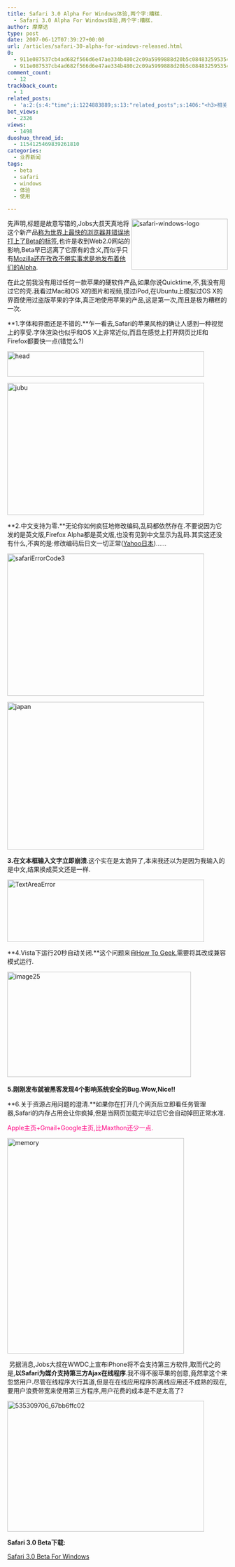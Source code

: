 ```yaml
---
title: Safari 3.0 Alpha For Windows体验,两个字:糟糕.
  - Safari 3.0 Alpha For Windows体验,两个字:糟糕.
author: 摩摩诘
type: post
date: 2007-06-12T07:39:27+00:00
url: /articles/safari-30-alpha-for-windows-released.html
0:
  - 911e087537cb4ad682f566d6e47ae334b480c2c09a5999888d20b5c08483259535422002e7e977b7e3e6c76ece843718
  - 911e087537cb4ad682f566d6e47ae334b480c2c09a5999888d20b5c08483259535422002e7e977b7e3e6c76ece843718
comment_count:
  - 12
trackback_count:
  - 1
related_posts:
  - 'a:2:{s:4:"time";i:1224883889;s:13:"related_posts";s:1406:"<h3>相关日志</h3><ul class="related_post"><li><a href="http://www.digglife.cn/articles/firefox3-beta5.html" title="Firefox 3 Beta 5发布,绿色便携版下载">Firefox 3 Beta 5发布,绿色便携版下载</a></li><li><a href="http://www.digglife.cn/articles/vista-theme-visual-style-download.html" title="7个漂亮的Vista主题(视觉样式)下载">7个漂亮的Vista主题(视觉样式)下载</a></li><li><a href="http://www.digglife.cn/articles/custom-windows-interface-tools.html" title="9个工具打造焕然一新的Windows界面">9个工具打造焕然一新的Windows界面</a></li><li><a href="http://www.digglife.cn/articles/enjoy-wlw-technical-preview.html" title="Window Live Writer技术预览版下载和体验">Window Live Writer技术预览版下载和体验</a></li><li><a href="http://www.digglife.cn/articles/firefox3rc1-download-improvements.html" title="Firefox 3 RC1发布,绿色便携版下载">Firefox 3 RC1发布,绿色便携版下载</a></li><li><a href="http://www.digglife.cn/articles/clean-up-desktop-improve-productivity-2.html" title="彻底清空桌面,让启动程序更加高效Part.2">彻底清空桌面,让启动程序更加高效Part.2</a></li><li><a href="http://www.digglife.cn/articles/clean-up-desktop-improve-productivity-1.html" title="彻底清空桌面,让启动程序更加高效Part.1">彻底清空桌面,让启动程序更加高效Part.1</a></li></ul>";}'
bot_views:
  - 2326
views:
  - 1498
duoshuo_thread_id:
  - 1154125469839261810
categories:
  - 业界新闻
tags:
  - beta
  - safari
  - windows
  - 体验
  - 使用

---
```

先声明,标题是故意写错的,Jobs大叔<a atomicselection="true" href="https://www.digglife.net/wp-content/uploads/3/379/2007/06/safari-windows-logo.jpg"><img align="right" width="220" src="http://digglife.qiniudn.com/wp-content/uploads/3/379/2007/06/safari-windows-logo-thumb.jpg" alt="safari-windows-logo" height="116" /></a>天真地将这个新产品<a target="_blank" href="http://www.apple.com/macosx/leopard/features/safari.html">称为世界上最快的浏览器并错误地打上了Beta的标签</a>,也许是收到Web2.0网站的影响,Beta早已远离了它原有的含义,而似乎只有<a target="_blank" href="https://www.digglife.net/articles/firefox-30-alpha-5-%e5%8f%91%e5%b8%83.html">Mozilla还在孜孜不倦实事求是地发布着他们的Alpha</a>.

在此之前我没有用过任何一款苹果的硬软件产品,如果你说Quicktime,不,我没有用过它的壳.我看过Mac和OS X的图片和视频,摸过iPod,在Ubuntu上模拟过OS X的界面使用过盗版苹果的字体,真正地使用苹果的产品,这是第一次,而且是极为糟糕的一次.

<!--more-->

**1.字体和界面还是不错的.**乍一看去,Safari的苹果风格的确让人感到一种视觉上的享受.字体渲染也似乎和OS X上非常近似,而且在感觉上打开网页比IE和Firefox都要快一点(错觉么?)

<a atomicselection="true" href="https://www.digglife.net/wp-content/uploads/3/379/2007/06/head.png"><img width="450" src="http://digglife.qiniudn.com/wp-content/uploads/3/379/2007/06/head-thumb.png" alt="head" height="58" /></a>

<a atomicselection="true" href="https://www.digglife.net/wp-content/uploads/3/379/2007/06/jubu.png"><img width="450" src="http://digglife.qiniudn.com/wp-content/uploads/3/379/2007/06/jubu-thumb.png" alt="jubu" height="301" /></a>

**2.中文支持为零.**无论你如何疯狂地修改编码,乱码都依然存在.不要说因为它发的是英文版,Firefox Alpha都是英文版,也没有见到中文显示为乱码.其实这还没有什么,不爽的是:修改编码后日文一切正常(<a target="_blank" href="http://www.yahoo.co.jp">Yahoo日本</a>)&#8230;&#8230;

<a atomicselection="true" href="https://www.digglife.net/wp-content/uploads/3/379/2007/06/safarierrorcode3.png"><img width="450" src="http://digglife.qiniudn.com/wp-content/uploads/3/379/2007/06/safarierrorcode3-thumb.png" alt="safariErrorCode3" height="324" /></a>

<a atomicselection="true" href="https://www.digglife.net/wp-content/uploads/3/379/2007/06/japan.png"><img width="450" src="http://digglife.qiniudn.com/wp-content/uploads/3/379/2007/06/japan-thumb.png" alt="japan" height="337" /></a>

**3.在文本框输入文字立即崩溃**.这个实在是太诡异了,本来我还以为是因为我输入的是中文,结果换成英文还是一样.

<a atomicselection="true" href="https://www.digglife.net/wp-content/uploads/3/379/2007/06/textareaerror.png"><img width="450" src="http://digglife.qiniudn.com/wp-content/uploads/3/379/2007/06/textareaerror-thumb.png" alt="TextAreaError" height="142" /></a>

**4.Vista下运行20秒自动关闭.**这个问题来自<a target="_blank" href="http://feeds.feedburner.com/~r/HowToGeek/~3/124107632/">How To Geek.</a>需要将其改成兼容模式运行.

<a atomicselection="true" href="https://www.digglife.net/wp-content/uploads/3/379/2007/06/image25.png"><img width="420" src="http://digglife.qiniudn.com/wp-content/uploads/3/379/2007/06/image25-thumb.png" alt="image25" height="240" /></a> 

**5.刚刚发布就被黑客发现4个影响系统安全的Bug.Wow,Nice!!**

**6.关于资源占用问题的澄清.**如果你在打开几个网页后立即看任务管理器,Safari的内存占用会让你疯掉,但是当网页加载完毕过后它会自动掉回正常水准.

<font color="#ff0080">Apple主页+Gmail+Google主页,比Maxthon还少一点.</font>

<a atomicselection="true" href="https://www.digglife.net/wp-content/uploads/3/379/2007/06/memory.png"><img width="404" src="http://digglife.qiniudn.com/wp-content/uploads/3/379/2007/06/memory-thumb.png" alt="memory" height="491" /></a>

 另据消息,Jobs大叔在WWDC上宣布iPhone将不会支持第三方软件,取而代之的是,**以Safari为媒介支持第三方Ajax在线程序**.我不得不服苹果的创意,竟然拿这个来忽悠用户.尽管在线程序大行其道,但是在在线应用程序的离线应用还不成熟的现在,要用户浪费带宽来使用第三方程序,用户花费的成本是不是太高了?

<a atomicselection="true" href="https://www.digglife.net/wp-content/uploads/3/379/2007/06/535309706-67bb6ffc02.jpg"><img width="450" src="http://digglife.qiniudn.com/wp-content/uploads/3/379/2007/06/535309706-67bb6ffc02-thumb.jpg" alt="535309706_67bb6ffc02" height="298" /></a>

**Safari 3.0 Beta下载:**

<a target="_blank" href="http://appldnld.apple.com.edgesuite.net/content.info.apple.com/Safari3/061-2827.20070611.x1qX21dQ3kIk70G2vDKN0t/SafariSetup.exe">Safari 3.0 Beta For Windows</a>